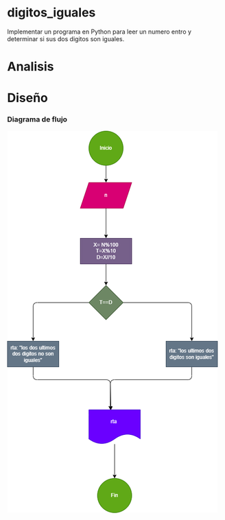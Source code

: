 # digitos_iguales
Implementar un programa en Python para leer un  numero entro y determinar si sus dos digitos son iguales.

# Analisis

# Diseño

### Diagrama de flujo

![diagrama de flujo](diagrama.png "diagrama de flujo")